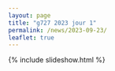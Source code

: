 ```yaml
---
layout: page
title: "g727 2023 jour 1"
permalink: /news/2023-09-23/
leaflet: true
---
```

{% include slideshow.html %}